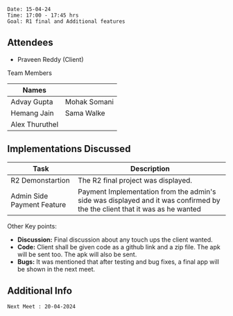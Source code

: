 ```
Date: 15-04-24
Time: 17:00 - 17:45 hrs
Goal: R1 final and Additional features 
```
## Attendees

- Praveen Reddy (Client)

Team Members

|Names |  | 
|---|---|
| Advay Gupta | Mohak Somani |
|Hemang Jain | Sama Walke | 
| Alex Thuruthel |




## Implementations Discussed

| Task | Description | 
|-----|------|
| R2 Demonstartion | The R2 final project was displayed.|
| Admin Side Payment Feature | Payment Implementation from the admin's side was displayed and it was confirmed by the the client that it was as he wanted |

Other Key points:

- **Discussion:** Final discussion about any touch ups the client wanted.
- **Code:** Client shall be given code as a github link and a zip file. The apk will be sent too. The apk will also be sent.
- **Bugs:** It was mentioned that after testing and bug fixes, a final app will be shown in the next meet.


## Additional Info
    Next Meet : 20-04-2024
